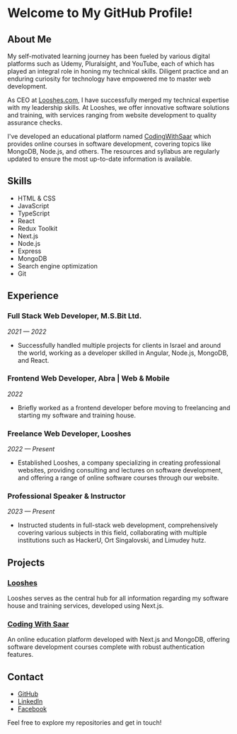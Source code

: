 # Welcome to My GitHub Profile!

## About Me
My self-motivated learning journey has been fueled by various digital platforms such as Udemy, Pluralsight, and YouTube, each of which has played an integral role in honing my technical skills. Diligent practice and an enduring curiosity for technology have empowered me to master web development.

As CEO at [Looshes.com](https://looshes.com), I have successfully merged my technical expertise with my leadership skills. At Looshes, we offer innovative software solutions and training, with services ranging from website development to quality assurance checks.

I've developed an educational platform named [CodingWithSaar](https://www.codingwithsaar.co.il) which provides online courses in software development, covering topics like MongoDB, Node.js, and others. The resources and syllabus are regularly updated to ensure the most up-to-date information is available.

## Skills
- HTML & CSS
- JavaScript
- TypeScript
- React
- Redux Toolkit
- Next.js
- Node.js
- Express
- MongoDB
- Search engine optimization
- Git

## Experience
### Full Stack Web Developer, M.S.Bit Ltd.
*2021 — 2022*
- Successfully handled multiple projects for clients in Israel and around the world, working as a developer skilled in Angular, Node.js, MongoDB, and React.

### Frontend Web Developer, Abra | Web & Mobile
*2022*
- Briefly worked as a frontend developer before moving to freelancing and starting my software and training house.

### Freelance Web Developer, Looshes
*2022 — Present*
- Established Looshes, a company specializing in creating professional websites, providing consulting and lectures on software development, and offering a range of online software courses through our website.

### Professional Speaker & Instructor
*2023 — Present*
- Instructed students in full-stack web development, comprehensively covering various subjects in this field, collaborating with multiple institutions such as HackerU, Ort Singalovski, and Limudey hutz.

## Projects
### [Looshes](https://looshes.com)
Looshes serves as the central hub for all information regarding my software house and training services, developed using Next.js.

### [Coding With Saar](https://www.codingwithsaar.co.il)
An online education platform developed with Next.js and MongoDB, offering software development courses complete with robust authentication features.

## Contact
- [GitHub](https://github.com/saar-twito)
- [LinkedIn](https://www.linkedin.com/in/saartwito)
- [Facebook](https://www.facebook.com/profile.php?id=100084666486474)

Feel free to explore my repositories and get in touch!
